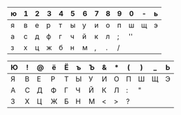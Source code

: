 
| ю   | 1   | 2   | 3   | 4   | 5   | 6   | 7   | 8   | 9   | 0   | -   | ь   |
| --- | --- | --- | --- | --- | --- | --- | --- | --- | --- | --- | --- | --- |
| я   | в   | е   | р   | т   | ы   | у   | и   | о   | п   | ш   | щ   | э   |
| а   | с   | д   | ф   | г   | ч   | й   | к   | л   | ;   | ''  |     |     |
| з   | х   | ц   | ж   | б   | н   | м   | ,   | .   | /   |     |     |     |

| Ю   | !   | @   | ё   | Ё   | ъ   | Ъ   | &   | *   | (   | )   | _   | Ь   |
| --- | --- | --- | --- | --- | --- | --- | --- | --- | --- | --- | --- | --- |
| Я   | В   | Е   | Р   | Т   | Ы   | У   | И   | О   | П   | Ш   | Щ   | Э   |
| А   | С   | Д   | Ф   | Г   | Ч   | Й   | К   | Л   | :   | "   |     |     |
| З   | Х   | Ц   | Ж   | Б   | Н   | М   | <   | >   | ?   |     |     |     |
